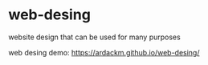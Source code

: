 # web-desing
website design that can be used for many purposes

web desing demo: https://ardackm.github.io/web-desing/

